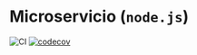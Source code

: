 # Microservicio (`node.js`)

![CI](https://github.com/SeedyFiuba-G8/microservice_users/actions/workflows/temp_flow.yml/badge.svg) 
[![codecov](https://codecov.io/gh/SeedyFiuba-G8/microservice_users/branch/main/graph/badge.svg?token=IEZBYB52SY)](https://codecov.io/gh/SeedyFiuba-G8/microservice_users)
